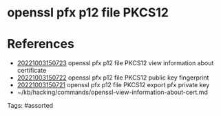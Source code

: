 # openssl pfx p12 file PKCS12

# References
- [20221003150723](/zet/20221003150723/) openssl pfx p12 file PKCS12 view information about certificate
- [20221003150722](/zet/20221003150722/) openssl pfx p12 file PKCS12 public key fingerprint
- [20221003150721](/zet/20221003150721/) openssl pfx p12 file PKCS12 export pfx private key
- ~/kb/hacking/commands/openssl-view-information-about-cert.md

Tags:
    #assorted

